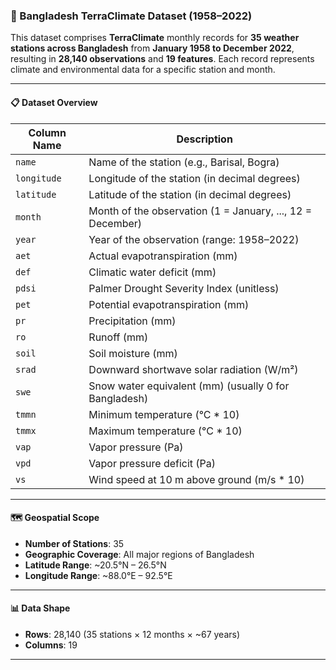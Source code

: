 ### 🌾 Bangladesh TerraClimate Dataset (1958–2022)

This dataset comprises **TerraClimate** monthly records for **35 weather stations across Bangladesh** from **January 1958 to December 2022**, resulting in **28,140 observations** and **19 features**. Each record represents climate and environmental data for a specific station and month.

---

#### 📋 Dataset Overview

| Column Name     | Description                                                                 |
|------------------|-----------------------------------------------------------------------------|
| `name`          | Name of the station (e.g., Barisal, Bogra)                                 |
| `longitude`     | Longitude of the station (in decimal degrees)                              |
| `latitude`      | Latitude of the station (in decimal degrees)                               |
| `month`         | Month of the observation (1 = January, ..., 12 = December)                 |
| `year`          | Year of the observation (range: 1958–2022)                                 |
| `aet`           | Actual evapotranspiration (mm)                                              |
| `def`           | Climatic water deficit (mm)                                                 |
| `pdsi`          | Palmer Drought Severity Index (unitless)                                   |
| `pet`           | Potential evapotranspiration (mm)                                           |
| `pr`            | Precipitation (mm)                                                          |
| `ro`            | Runoff (mm)                                                                 |
| `soil`          | Soil moisture (mm)                                                          |
| `srad`          | Downward shortwave solar radiation (W/m²)                                   |
| `swe`           | Snow water equivalent (mm) (usually 0 for Bangladesh)                       |
| `tmmn`          | Minimum temperature (°C * 10)                                                |
| `tmmx`          | Maximum temperature (°C * 10)                                                |
| `vap`           | Vapor pressure (Pa)                                                         |
| `vpd`           | Vapor pressure deficit (Pa)                                                 |
| `vs`            | Wind speed at 10 m above ground (m/s * 10)                                  |

---

#### 🗺️ Geospatial Scope

- **Number of Stations**: 35  
- **Geographic Coverage**: All major regions of Bangladesh  
- **Latitude Range**: ~20.5°N – 26.5°N  
- **Longitude Range**: ~88.0°E – 92.5°E  

---

#### 📊 Data Shape

- **Rows**: 28,140 (35 stations × 12 months × ~67 years)  
- **Columns**: 19  

---

